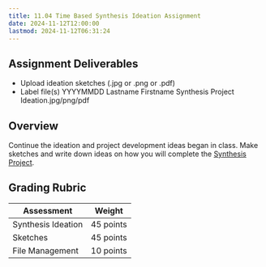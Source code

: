```yaml
---
title: 11.04 Time Based Synthesis Ideation Assignment
date: 2024-11-12T12:00:00
lastmod: 2024-11-12T06:31:24
---
```


## Assignment Deliverables

- Upload ideation sketches (.jpg or .png or .pdf)
- Label file(s) YYYYMMDD Lastname Firstname Synthesis Project Ideation.jpg/png/pdf

## Overview

Continue the ideation and project development ideas began in class. Make sketches and write down ideas on how you will complete the [Synthesis Project](./11-06-sonic-arts-workshop-prep-assignment.md).

## Grading Rubric

<div class="responsive-table-markdown">

| Assessment         | Weight    |
| ------------------ | --------- |
| Synthesis Ideation | 45 points |
| Sketches           | 45 points |
| File Management    | 10 points |

</div>
